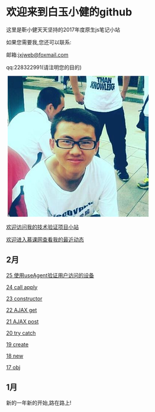 # 欢迎来到白玉小健的github

这里是靳小健天天坚持的2017年度原生js笔记小站

如果您需要我,您还可以联系:

邮箱:jxjweb@foxmail.com

qq:228322991(请注明您的目的)

 ![我](me.jpg)
 
 [欢迎访问我的技术验证项目小站](http://webjxj.sc2yun.com/)
 
 [欢迎进入慕课网查看我的最近动态](http://www.imooc.com/u/2413606)
 
## 2月

 [25 使用useAgent验证用户访问的设备](zk0225.md)
 
 [24 call apply](zk0224.md)
 
 [23 constructor](zk0223.md)
 
 [22 AJAX get](zk0222.md)
 
 [21 AJAX post](zk0221.md)
 
 [20 try catch](zk0220.md)
 
 [19 create](zk0219.md)
 
 [18 new](zk0218.md)
 
 [17 obj](zk0217.md)
 
 
## 1月
 
 新的一年新的开始,路在路上!
